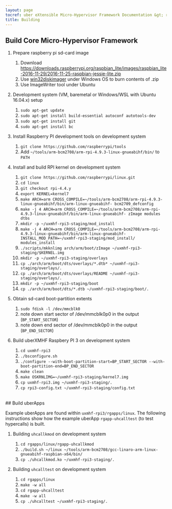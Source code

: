 ```yaml
---
layout: page
tocref: uber eXtensible Micro-Hypervisor Framework Documentation &gt; rpi3-cortex_a53-armv8_32  
title: Building
---
```


## Build Core Micro-Hypervisor Framework

1.  Prepare raspberry pi sd-card image
	1. Download https://downloads.raspberrypi.org/raspbian_lite/images/raspbian_lite-2016-11-29/2016-11-25-raspbian-jessie-lite.zip
	1. Use [win32diskimager](https://sourceforge.net/projects/win32diskimager/) under Windows OS to burn contents of .zip
	1. Use ImageWriter tool under Ubuntu
	
1. Development system (VM, baremetal or Windows/WSL with Ubuntu 16.04.x) setup
	1. `sudo apt-get update`
	1. `sudo apt-get install build-essential autoconf autotools-dev`
	1. `sudo apt-get install git`
	1. `sudo apt-get install bc`
	
1. Install Raspberry PI development tools on development system
	1. `git clone https://github.com/raspberrypi/tools`
	1. Add `~/tools/arm-bcm2708/arm-rpi-4.9.3-linux-gnueabihf/bin/` to `PATH`

1. Install and build RPI kernel on development system
	1. `git clone https://github.com/raspberrypi/linux.git`
	1. `cd linux`
	1. `git checkout rpi-4.4.y`
	1. `export KERNEL=kernel7`
	1. `make ARCH=arm CROSS_COMPILE=~/tools/arm-bcm2708/arm-rpi-4.9.3-linux-gnueabihf/bin/arm-linux-gnueabihf- bcm2709_defconfig`
	1. `make -j 4 ARCH=arm CROSS_COMPILE=~/tools/arm-bcm2708/arm-rpi-4.9.3-linux-gnueabihf/bin/arm-linux-gnueabihf- zImage modules dtbs`
	1. `mkdir -p ~/uxmhf-rpi3-staging/mod_install`
	1. `make -j 4 ARCH=arm CROSS_COMPILE=~/tools/arm-bcm2708/arm-rpi-4.9.3-linux-gnueabihf/bin/arm-linux-gnueabihf- INSTALL_MOD_PATH=~/uxmhf-rpi3-staging/mod_install/ modules_install`
	1. `./scripts/mkknlimg arch/arm/boot/zImage ~/uxmhf-rpi3-staging/$KERNEL.img`
	1. `mkdir -p ~/uxmhf-rpi3-staging/overlays`
	1. `cp ./arch/arm/boot/dts/overlays/*.dtb* ~/uxmhf-rpi3-staging/overlays/.`
	1. `cp ./arch/arm/boot/dts/overlays/README ~/uxmhf-rpi3-staging/overlays/.`
	1. `mkdir -p ~/uxmhf-rpi3-staging/boot`
	1. `cp ./arch/arm/boot/dts/*.dtb ~/uxmhf-rpi3-staging/boot/.`

1. Obtain sd-card boot-partition extents
	1. `sudo fdisk -l /dev/mmcblk0`
	1. note down start sector of /dev/mmcblk0p0 in the output (`BP_START_SECTOR`)
	1. note down end sector of /dev/mmcblk0p0 in the output (`BP_END_SECTOR`)
	
1. Build uberXMHF Raspbery PI 3 on development system
	1. `cd uxmhf-rpi3`
	1. `./bsconfigure.sh`
	1. `./configure --with-boot-partition-start=BP_START_SECTOR --with-boot-partition-end=BP_END_SECTOR` 
	1. `make clean`
	1. `make OSKRNLIMG=~/uxmhf-rpi3-staging/kernel7.img`
	1. `cp uxmhf-rpi3.img ~/uxmhf-rpi3-staging/.`
	1. `cp rpi3-config.txt ~/uxmhf-rpi3-staging/config.txt`


<br/>
## Build uberApps

Example uberApps are found within `uxmhf-rpi3/rgapps/linux`. The following
instructions show how the example uberApp `rgapp-uhcalltest` (to test 
hypercalls) is built. 

1. Building `uhcallkmod` on development system
	1. `cd rgapps/linux/rgapp-uhcallkmod`
	1. `./build.sh ~/linux ~/tools/arm-bcm2708/gcc-linaro-arm-linux-gnueabihf-raspbian-x64/bin/`
	1. `cp ./uhcallkmod.ko ~/uxmhf-rpi3-staging/.`

1. Building `uhcalltest` on development system
	1. `cd rgapps/linux`
	1. `make -w all`
	1. `cd rgapp-uhcalltest`
	1. `make -w all`
	1. `cp ./uhcalltest ~/uxmhf-rpi3-staging/.`
 


